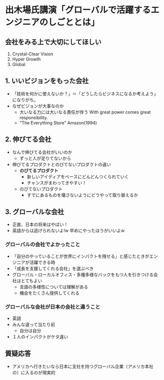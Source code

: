 # 出木場氏講演「グローバルで活躍するエンジニアのしごととは」

## 会社をみる上で大切にしてほしい

1. Crystal-Clear Vision
2. Hyper Growth
3. Global

## 1. いいビジョンをもった会社

- 「技術を何かに使えないか？」＝「どうしたらビジネスになるか考えよう」になりがち。
- なぜビジョンが大事なのか
	- 大いなる力には大いなる責任が伴う With great power comes great responsibility.
	- "The Everything Store" Amazon(1994)

## 2. 伸びてる会社

- なんで伸びてる会社がいいのか
	- ずっと人が足りてないから
- 伸びてるプロダクトとのびてないプロダクトの違い
	- **のびてるプロダクト**
		- 新しいアイディアをベースにどんどんつくられていく
		- チャンスがまわってきやすい！
	- のびてないプロダクト
		- すでにあるものを壊さないようにどうやって取り替えるか

## 3. グローバルな会社

- 正直、日本の将来はやばい！
- 英語からは逃げられないよ!w 早めにやったほうがいいよw

### グローバルの会社でよかったこと

- 「自分のやっていることが世界にインパクトを残せる」と感じたときがエンジニアが活躍できる時
- 「成長を支援してくれる会社」を選ぶべき
- グローバル・ローカルオフィス・多種多様なバックをもつ人を引きつける会社はとてもよい
	- 言語の多様性については理解がある
	- 機会をたくさん提供してくれる

### グローバルな会社が日本の会社と違うこと

- 英語
- みんな違って当たり前
	- 自分は自分
- １人のインパクトがケタ違い

## 質疑応答

- アメリカへ行きたいなら日本に支社を持つグローバル企業（アメリカ本社の）に入るのが現実的


